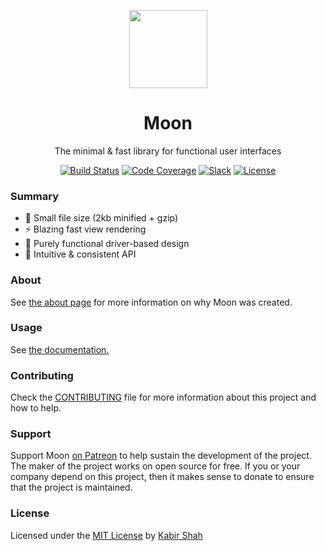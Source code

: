 <p align="center">
	<a href="https://kbrsh.github.io/moon" target="_blank">
		<img width="125" src="https://raw.githubusercontent.com/kbrsh/moon/gh-pages/img/logo.png">
	</a>
</p>
<h1 align="center">Moon</h1>
<p align="center">The minimal & fast library for functional user interfaces</p>
<p align="center">
	<a href="https://travis-ci.org/kbrsh/moon"><img src="https://travis-ci.org/kbrsh/moon.svg?branch=master" alt="Build Status"></a>
	<a href="https://codecov.io/gh/kbrsh/moon"><img src="https://codecov.io/gh/kbrsh/moon/branch/master/graph/badge.svg" alt="Code Coverage"></a>
	<a href="https://moon-slack.herokuapp.com"><img src="https://moon-slack.herokuapp.com/badge.svg" alt="Slack"></a>
	<a href="https://kbrsh.github.io/license"><img src="https://img.shields.io/badge/license-MIT-blue.svg" alt="License"></a>
</p>

### Summary

- :tada: Small file size (2kb minified + gzip)
- :zap: Blazing fast view rendering
- :hammer: Purely functional driver-based design
- :rocket: Intuitive & consistent API

### About

See [the about page](https://kbrsh.github.io/moon/doc/about.html) for more information on why Moon was created.

### Usage

See [the documentation.](https://kbrsh.github.io/moon)

### Contributing

Check the [CONTRIBUTING](/CONTRIBUTING.md) file for more information about this project and how to help.

### Support

Support Moon [on Patreon](https://patreon.com/kbrsh) to help sustain the development of the project. The maker of the project works on open source for free. If you or your company depend on this project, then it makes sense to donate to ensure that the project is maintained.

### License

Licensed under the [MIT License](https://license.kabir.sh) by [Kabir Shah](https://kabir.sh)
